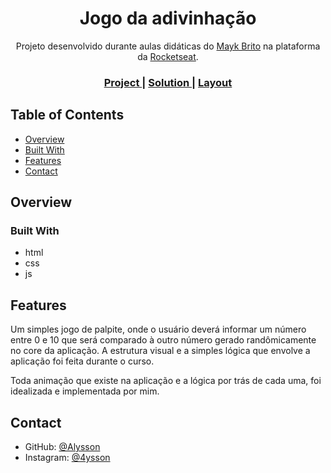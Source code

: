 <h1 align="center">Jogo da adivinhação</h1>

<div align="center">
  Projeto desenvolvido durante aulas didáticas do            
  <a href="https://github.com/maykbrito">Mayk Brito</a> na plataforma da <a href="https://rocketseat.com.br">Rocketseat</a>.
</div>

<div align="center">
  <h3>
    <a href="https://alrenp.github.io/foguetes/Explorer/classes/stage05/01-jogo-de-adivinhacao/" target="_blank">
      Project
    </a>
    <span> | </span>
    <a href="https://github.com/AlRenp/foguetes/tree/main/Explorer/classes/stage05/class01" target="_blank">
      Solution
    </a>
    <span> | </span>
    <a href="https://www.figma.com/file/ZqS0JfWt3tO5s71br2P3v8/Jogo-Adivinha%C3%A7%C3%A3o-Copy?fuid=1150933753949237746">
      Layout
    </a>
  </h3>
</div>

<!-- TABLE OF CONTENTS -->

## Table of Contents

- [Overview](#overview)
- [Built With](#built-with)
- [Features](#features)
- [Contact](#contact)

<!-- OVERVIEW -->

## Overview
<a href="https://github.com/AlRenp/foguetes/assets/70294566/1062d4cd-5865-4acf-92bd-4bea37669f60"> </a>


### Built With

<!-- This section should list any major frameworks that you built your project using. Here are a few examples.-->

- html
- css
- js

## Features

<!-- List the features of your application or follow the template. Don't share the figma file here :) -->

<p>Um simples jogo de palpite, onde o usuário deverá informar um número entre 0 e 10 que será comparado à outro número gerado randômicamente no core da aplicação.
A estrutura visual e a simples lógica que envolve a aplicação foi feita durante o curso. </p>
<p> Toda animação que existe na aplicação e a lógica por trás de cada uma, foi idealizada e implementada por mim.
</p>

## Contact

<!-- - Website [your-website.com](https://{your-web-site-link}) -->

- GitHub: [@Alysson](https://github.com/alrenp)
- Instagram: [@4ysson](https://instagram.com/4ysson)

